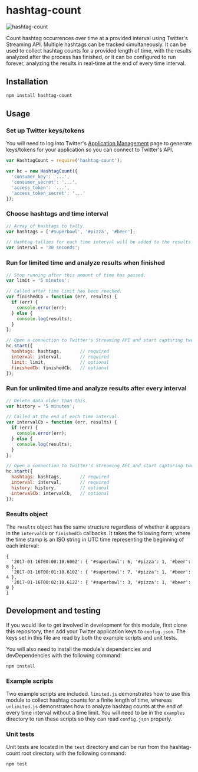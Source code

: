 # hashtag-count

![hashtag-count](http://i.imgur.com/UGZ0AAI.png)

Count hashtag occurrences over time at a provided interval using Twitter's
Streaming API. Multiple hashtags can be tracked simultaneously. It can be used
to collect hashtag counts for a provided length of time, with the results
analyzed after the process has finished, or it can be configured to run forever,
analyzing the results in real-time at the end of every time interval.

## Installation

```bash
npm install hashtag-count
```

## Usage

### Set up Twitter keys/tokens

You will need to log into Twitter's
[Application Management](https://apps.twitter.com/)
page to generate keys/tokens for your application so you can connect to
Twitter's API.

```javascript
var HashtagCount = require('hashtag-count');

var hc = new HashtagCount({
  'consumer_key': '...',
  'consumer_secret': '...',
  'access_token': '...',
  'access_token_secret': '...'
});
```

### Choose hashtags and time interval

```javascript
// Array of hashtags to tally.
var hashtags = ['#superbowl', '#pizza', '#beer'];

// Hashtag tallies for each time interval will be added to the results object.
var interval = '30 seconds';
```

### Run for limited time and analyze results when finished

```javascript
// Stop running after this amount of time has passed.
var limit = '5 minutes';

// Called after time limit has been reached.
var finishedCb = function (err, results) {
  if (err) {
    console.error(err);
  } else {
    console.log(results);
  }
};

// Open a connection to Twitter's Streaming API and start capturing tweets!
hc.start({
  hashtags: hashtags,       // required
  interval: interval,       // required
  limit: limit,             // optional
  finishedCb: finishedCb,   // optional
});
```

### Run for unlimited time and analyze results after every interval

```javascript
// Delete data older than this.
var history = '5 minutes';

// Called at the end of each time interval.
var intervalCb = function (err, results) {
  if (err) {
    console.error(err);
  } else {
    console.log(results);
  }
};

// Open a connection to Twitter's Streaming API and start capturing tweets!
hc.start({
  hashtags: hashtags,       // required
  interval: interval,       // required
  history: history,         // optional
  intervalCb: intervalCb,   // optional
});
```

### Results object

The `results` object has the same structure regardless of whether it appears in
the `intervalCb` or `finishedCb` callbacks. It takes the following form, where
the time stamp is an ISO string in UTC time representing the beginning of each
interval:

```
{
  '2017-01-16T00:00:10.606Z': { '#superbowl': 6, '#pizza': 1, '#beer': 8 },
  '2017-01-16T00:01:10.610Z': { '#superbowl': 7, '#pizza': 1, '#beer': 4 },
  '2017-01-16T00:02:10.612Z': { '#superbowl': 3, '#pizza': 1, '#beer': 0 }
}
```

## Development and testing

If you would like to get involved in development for this module, first clone
this repository, then add your Twitter application keys to `config.json`. The
keys set in this file are read by both the example scripts and unit tests.

You will also need to install the module's dependencies and devDependencies with
the following command:

```
npm install
```

### Example scripts

Two example scripts are included. `limited.js` demonstrates how to use this
module to collect hashtag counts for a finite length of time, whereas
`unlimited.js` demonstrates how to analyze hashtag counts at the end of every
time interval without a time limit. You will need to be in the `examples`
directory to run these scripts so they can read `config.json` properly.

### Unit tests

Unit tests are located in the `test` directory and can be run from the
hashtag-count root directory with the following command:

```
npm test
```

